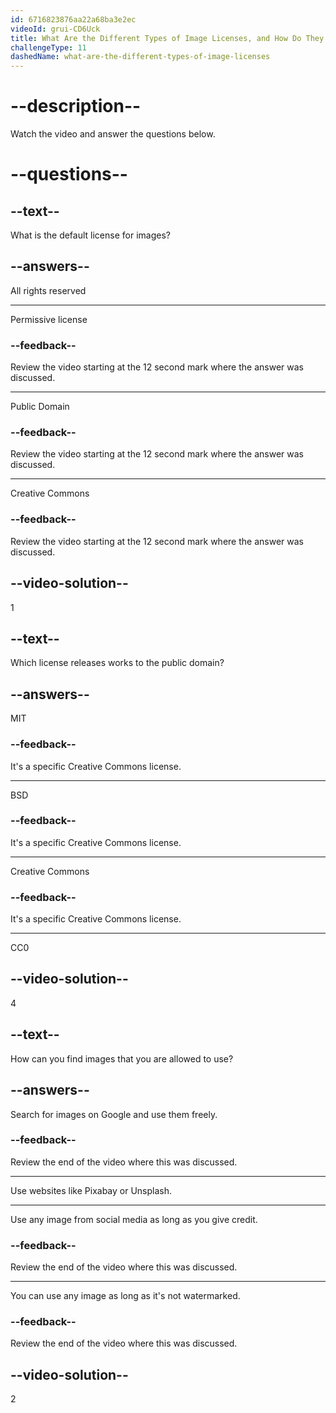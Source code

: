 ```yaml
---
id: 6716823876aa22a68ba3e2ec
videoId: grui-CD6Uck
title: What Are the Different Types of Image Licenses, and How Do They Work?
challengeType: 11
dashedName: what-are-the-different-types-of-image-licenses
---
```


# --description--

Watch the video and answer the questions below.

# --questions--

## --text--

What is the default license for images?

## --answers--

All rights reserved

---

Permissive license

### --feedback--

Review the video starting at the 12 second mark where the answer was discussed. 

---

Public Domain

### --feedback--

Review the video starting at the 12 second mark where the answer was discussed. 

---

Creative Commons

### --feedback--

Review the video starting at the 12 second mark where the answer was discussed. 

## --video-solution--

1

## --text--

Which license releases works to the public domain?

## --answers--

MIT

### --feedback--

It's a specific Creative Commons license.

---

BSD

### --feedback--

It's a specific Creative Commons license.

---

Creative Commons

### --feedback--

It's a specific Creative Commons license.

---

CC0

## --video-solution--

4

## --text--

How can you find images that you are allowed to use?

## --answers--

Search for images on Google and use them freely.

### --feedback--

Review the end of the video where this was discussed.

---

Use websites like Pixabay or Unsplash.

---

Use any image from social media as long as you give credit.

### --feedback--

Review the end of the video where this was discussed.

---

You can use any image as long as it's not watermarked.

### --feedback--

Review the end of the video where this was discussed.

## --video-solution--

2

